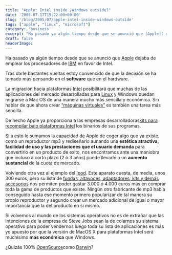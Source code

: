 ```yaml
---
title: "Apple: Intel inside ¿Windows outside?"
date: '2005-07-17T19:22:00+00:00'
slug: '/blog/2005/07/apple-intel-inside-windows-outside'
tags: ["apple", "linux", "microsoft"]
category: 'business'
excerpt: "Ha pasado ya algún tiempo desde que se anunció que [Apple]( dejaba de emplear los procesadores de [IBM]( en favor de Intel.Tras darle bastantes vueltas estoy c..."
draft: false
headerImage:
---
```

Ha pasado ya algún tiempo desde que se anunció que [Apple](http://www.apple.com) dejaba de emplear los procesadores de [IBM](http://www.ibm.com) en favor de Intel.

Tras darle bastantes vueltas estoy convencido de que la decisión se ha tomado más pensando en el **software** que en el hardware.

La migración hacia plataformas [Intel](http://www.intel.com/) posibilitará que muchas de las aplicaciones del mercado desarrolladas para [Linux](http://www.linux.org/) y Windows puedan migrarse a Mac OS de una manera mucho más sencilla y económica. Sin hablar de que ahora crear [“máquinas virtuales”](http://www.vmware.com/) es también una tarea más sencilla.

De hecho Apple ya proporciona a las empresas desarrolladoras[kits para recompilar bajo plataformas Intel](http://developer.apple.com/transitionquotes.html) los binarios de sus programas.

Si a esto le sumamos la capacidad de Apple de coger algo que ya existe, como un reproductor mp3 y rediseñarlo aunando una **estética atractiva, facilidad de uso y las prestaciones que el usuario demanda** para convertirlo en un producto de exito, nos encontramos ante una maniobra que incluso a corto plazo (2 ó 3 años) puede llevarle a un **aumento sustancial** de la cuota de mercado.

Volviendo otra vez al ejemplo del [Ipod](http://www.apple.com/es/ipod/color/). Este aparato cuesta, de media, unos 300 euros, pero su lista de [fundas, altavoces, adaptadores, kits y demás accesorios](http://www.territorioipod.com/) nos permiten poder gastar 3.000 ó 4.000 euros más en comprar toda la gama de productos que existe. Ningún otro fabricante de mp3 había conseguido hasta ese momento primero popularizar de tal manera su propio reproductor y segundo crear un mercado adicional de igual o mayor importancia que la del producto en si mismo.

Si volvemos al mundo de los sistemas operativos no es de extrañar que las intenciones de la empresa de Steve Jobs sean la de colarnos su sistema operativo para poder vendernos luego toda su lista de aplicaciones es más yo apuesto por que la versión de MacOS X para plataformas Intel será muchisimo **más económica** que Windows.

¿Quizás 100% [OpenSource](http://www.opensource.org/)como [Darwin](http://developer.apple.com/darwin/)?

